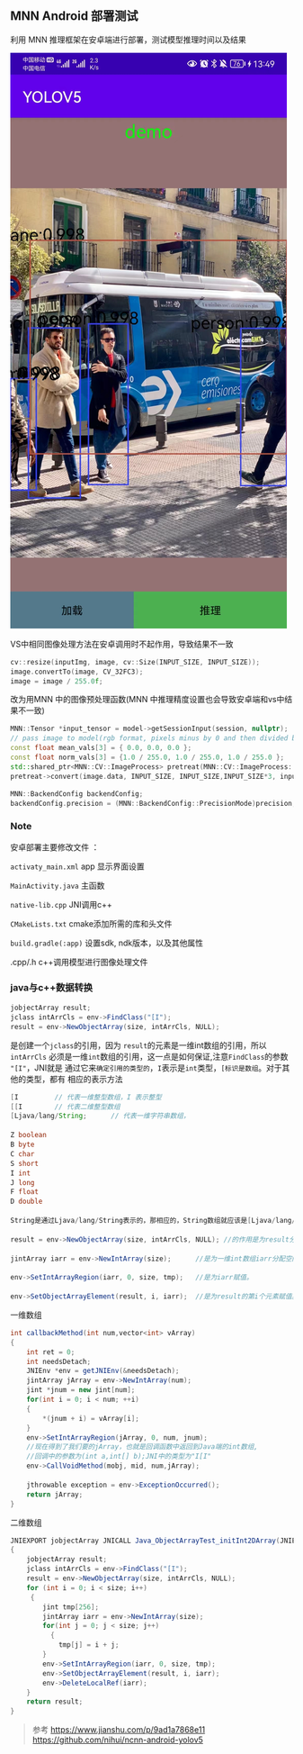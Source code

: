 ## MNN Android 部署测试

利用 MNN 推理框架在安卓端进行部署，测试模型推理时间以及结果 

![](https://github.com/youngx123/android_mnn/blob/master/YOLOV5/result.jpg?raw=true)

VS中相同图像处理方法在安卓调用时不起作用，导致结果不一致
```C++
cv::resize(inputImg, image, cv::Size(INPUT_SIZE, INPUT_SIZE));
image.convertTo(image, CV_32FC3);
image = image / 255.0f;
```
改为用MNN 中的图像预处理函数(MNN 中推理精度设置也会导致安卓端和vs中结果不一致)
```c++
MNN::Tensor *input_tensor = model->getSessionInput(session, nullptr);
// pass image to model(rgb format, pixels minus by 0 and then divided by 255.0)
const float mean_vals[3] = { 0.0, 0.0, 0.0 };
const float norm_vals[3] = {1.0 / 255.0, 1.0 / 255.0, 1.0 / 255.0 };
std::shared_ptr<MNN::CV::ImageProcess> pretreat(MNN::CV::ImageProcess::create(MNN::CV::BGR, MNN::CV::RGB, mean_vals, 3, norm_vals, 3));
pretreat->convert(image.data, INPUT_SIZE, INPUT_SIZE,INPUT_SIZE*3, input_tensor);
```

```c++
MNN::BackendConfig backendConfig;
backendConfig.precision = (MNN::BackendConfig::PrecisionMode)precision;
```
### Note
安卓部署主要修改文件 ： 

`activaty_main.xml` app 显示界面设置 

`MainActivity.java` 主函数

`native-lib.cpp`  JNI调用c++ 

`CMakeLists.txt`  cmake添加所需的库和头文件

`build.gradle(:app)` 设置sdk, ndk版本，以及其他属性

.cpp/.h  c++调用模型进行图像处理文件

### java与c++数据转换
```java
jobjectArray result;
jclass intArrCls = env->FindClass("[I");
result = env->NewObjectArray(size, intArrCls, NULL);
```

是创建一个`jclass`的引用，因为 `result`的元素是一维int数组的引用，所以`intArrCls`
必须是一维`int`数组的引用，这一点是如何保证,注意`FindClass`的参数 `"[I"`，JNI就是
通过它来`确定引用的类型的`，`I`表示是`int`类型，`[标识是数组`。对于其他的类型，都有
相应的表示方法

```java
[I         // 代表一维整型数组，I 表示整型
[[I        // 代表二维整型数组
[Ljava/lang/String;      // 代表一维字符串数组，

Z boolean
B byte
C char
S short
I int
J long
F float
D double

String是通过Ljava/lang/String表示的，那相应的，String数组就应该是[Ljava/lang/String;

result = env->NewObjectArray(size, intArrCls, NULL); //的作用是为result分配空间

jintArray iarr = env->NewIntArray(size);      //是为一维int数组iarr分配空间。

env->SetIntArrayRegion(iarr, 0, size, tmp);   //是为iarr赋值。

env->SetObjectArrayElement(result, i, iarr);  //是为result的第i个元素赋值。
```

一维数组
```java
int callbackMethod(int num,vector<int> vArray)
{
    int ret = 0;
    int needsDetach;
    JNIEnv *env = getJNIEnv(&needsDetach);
    jintArray jArray = env->NewIntArray(num);
    jint *jnum = new jint[num];
    for(int i = 0; i < num; ++i)
    {
        *(jnum + i) = vArray[i];
    }
    env->SetIntArrayRegion(jArray, 0, num, jnum);
	//现在得到了我们要的jArray，也就是回调函数中返回到Java端的int数组,
	//回调中的参数为(int a,int[] b);JNI中的类型为"I[I"
    env->CallVoidMethod(mobj, mid, num,jArray);

    jthrowable exception = env->ExceptionOccurred();
    return jArray;
}
```

二维数组
```JAVA
JNIEXPORT jobjectArray JNICALL Java_ObjectArrayTest_initInt2DArray(JNIEnv *env, jclass cls, int size)
{
    jobjectArray result;
    jclass intArrCls = env->FindClass("[I");
    result = env->NewObjectArray(size, intArrCls, NULL);
    for (int i = 0; i < size; i++)
	 {
        jint tmp[256];
        jintArray iarr = env->NewIntArray(size);
        for(int j = 0; j < size; j++) 
		  {
            tmp[j] = i + j;
        }
        env->SetIntArrayRegion(iarr, 0, size, tmp);
        env->SetObjectArrayElement(result, i, iarr);
        env->DeleteLocalRef(iarr);
    }
    return result; 
}
```

>参考
>https://www.jianshu.com/p/9ad1a7868e11
>https://github.com/nihui/ncnn-android-yolov5